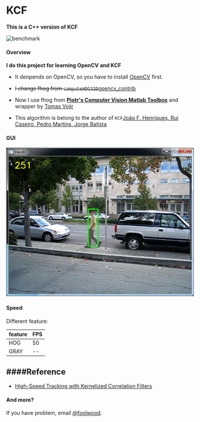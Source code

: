 # KCF

**This is a C++ version of KCF**

![benchmark](http://www.robots.ox.ac.uk/~joao/circulant/tiles.png)

#### Overview

**I do this project for learning OpenCV and KCF**

* It denpends on OpenCV, so you have to install [OpenCV](http://opencv.org/) first.
* ~~I change fhog from `computeHOG32D`~~[opencv_contrib](https://github.com/opencv/opencv_contrib/blob/master/modules/dpm/src/dpm_feature.cpp)
* Now I use fhog from [**Piotr's Computer Vision Matlab Toolbox**](http://pdollar.github.io/toolbox/index.html) and wrapper by [Tomas Vojir](https://github.com/vojirt/kcf)

* This algorithm is belong to the author of `KCF`[João F. Henriques, Rui Caseiro, Pedro Martins, Jorge Batista](http://www.robots.ox.ac.uk/~joao/circulant/)

#### GUI


![KCF](David3.png)


#### Speed

Different feature:

feature		 | FPS 
------------ | ------------- 
HOG | 50
GRAY| --

####Reference
----------
* [High-Speed Tracking with Kernelized Correlation Filters](http://www.robots.ox.ac.uk/~joao/circulant/)

#### And more?

If you have problem, email [@foolwood](wangqiang2015@ia.ac.cn).
